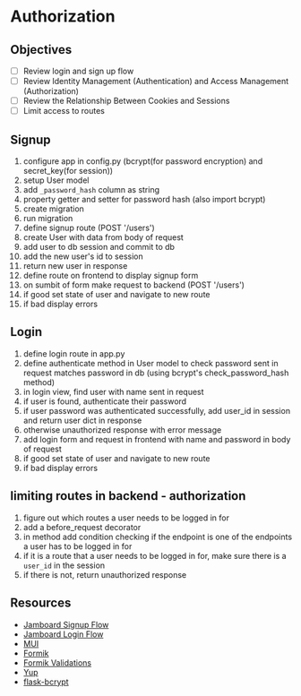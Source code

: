 # Authorization
## Objectives
- [ ] Review login and sign up flow
- [ ] Review Identity Management (Authentication) and Access Management (Authorization)
- [ ] Review the Relationship Between Cookies and Sessions
- [ ] Limit access to routes

## Signup

1. configure app in config.py (bcrypt(for password encryption) and secret_key(for session))
2. setup User model
3. add `_password_hash` column as string
4. property getter and setter for password hash (also import bcrypt)
5. create migration
6. run migration
7. define signup route (POST '/users')
8. create User with data from body of request
9. add user to db session and commit to db
10. add the new user's id to session
11. return new user in response
12. define route on frontend to display signup form
13. on sumbit of form make request to backend (POST '/users')
14. if good set state of user and navigate to new route
15. if bad display errors

## Login

1. define login route in app.py
2. define authenticate method in User model to check password sent in request matches password in db (using bcrypt's check_password_hash method)
3. in login view, find user with name sent in request
4. if user is found, authenticate their password
5. if user password was authenticated successfully, add user_id in session and return user dict in response
6. otherwise unauthorized response with error message
7. add login form and request in frontend with name and password in body of request
8. if good set state of user and navigate to new route
9. if bad display errors

## limiting routes in backend - authorization

1. figure out which routes a user needs to be logged in for
2. add a before_request decorator
3. in method add condition checking if the endpoint is one of the endpoints a user has to be logged in for
4. if it is a route that a user needs to be logged in for, make sure there is a `user_id` in the session
5. if there is not, return unauthorized response

## Resources
- [Jamboard Signup Flow](https://jamboard.google.com/d/1HoCSgnbXovHjIgnGTf18nYHytecz0l0iOFwdeqg-EEY/viewer?f=12)
- [Jamboard Login Flow](https://jamboard.google.com/d/1HoCSgnbXovHjIgnGTf18nYHytecz0l0iOFwdeqg-EEY/viewer?f=13)
- [MUI](https://mui.com/)        
- [Formik](https://formik.org/docs/api/formik)
- [Formik Validations](https://formik.org/docs/guides/validation)
- [Yup](https://github.com/jquense/yup)
- [flask-bcrypt](https://flask-bcrypt.readthedocs.io/en/1.0.1/)